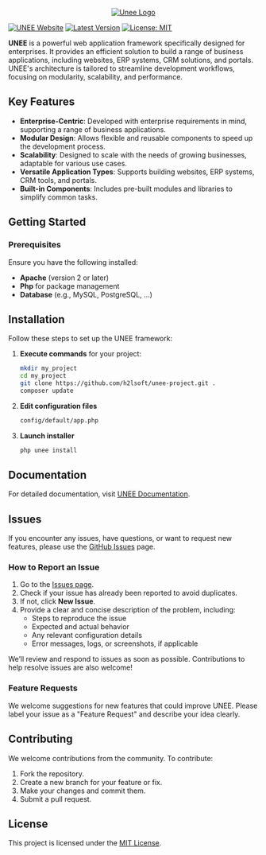 <p align="center"><a href="https://unee.app" target="_blank">
    <img src="https://unee.app/.assets/logo.svg" alt="Unee Logo">
</a></p>

[![UNEE Website](https://img.shields.io/badge/Website-UNEE.app-violet)](https://unee.app)
[![Latest Version](https://img.shields.io/github/v/release/h2lsoft/unee-project)](https://github.com/h2lsoft/unee-project/releases)
[![License: MIT](https://img.shields.io/badge/License-MIT-yellow.svg)](./LICENSE)

**UNEE** is a powerful web application framework specifically designed for enterprises. 
It provides an efficient solution to build a range of business applications, including websites, 
ERP systems, CRM solutions, and portals. UNEE's architecture is tailored to streamline development workflows, 
focusing on modularity, scalability, and performance.

## Key Features

- **Enterprise-Centric**: Developed with enterprise requirements in mind, supporting a range of business applications.
- **Modular Design**: Allows flexible and reusable components to speed up the development process.
- **Scalability**: Designed to scale with the needs of growing businesses, adaptable for various use cases.
- **Versatile Application Types**: Supports building websites, ERP systems, CRM tools, and portals.
- **Built-in Components**: Includes pre-built modules and libraries to simplify common tasks.

## Getting Started

### Prerequisites

Ensure you have the following installed:
- **Apache** (version 2 or later)
- **Php** for package management
- **Database** (e.g., MySQL, PostgreSQL, ...)


## Installation

Follow these steps to set up the UNEE framework:

1. **Execute commands** for your project:

    ```bash
    mkdir my_project
    cd my_project
    git clone https://github.com/h2lsoft/unee-project.git .
    composer update
    ```

2. **Edit configuration files**
    ```bash
   config/default/app.php
    ```

3. **Launch installer**
    ```bash
   php unee install 
    ```


## Documentation

For detailed documentation, visit [UNEE Documentation](https://unee.app/docs).

## Issues

If you encounter any issues, have questions, or want to request new features, please use the [GitHub Issues](https://github.com/h2lsoft/unee-project/issues) page.

### How to Report an Issue

1. Go to the [Issues page](https://github.com/h2lsoft/unee-project/issues).
2. Check if your issue has already been reported to avoid duplicates.
3. If not, click **New Issue**.
4. Provide a clear and concise description of the problem, including:
    - Steps to reproduce the issue
    - Expected and actual behavior
    - Any relevant configuration details
    - Error messages, logs, or screenshots, if applicable

We’ll review and respond to issues as soon as possible. Contributions to help resolve issues are also welcome!

### Feature Requests

We welcome suggestions for new features that could improve UNEE. Please label your issue as a "Feature Request" and describe your idea clearly.


## Contributing

We welcome contributions from the community. To contribute:
1. Fork the repository.
2. Create a new branch for your feature or fix.
3. Make your changes and commit them.
4. Submit a pull request.


## License

This project is licensed under the [MIT License](./LICENSE).